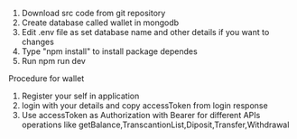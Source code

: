 1. Download src code from git repository
2. Create database called wallet in mongodb
3. Edit .env file as set database name and other details if you want to changes
4. Type "npm install" to install package dependes
4. Run npm run dev



Procedure for wallet

1. Register your self in application
2. login with your details and copy accessToken from login response
3. Use accessToken as Authorization with Bearer for different APIs operations like getBalance,TranscantionList,Diposit,Transfer,Withdrawal
